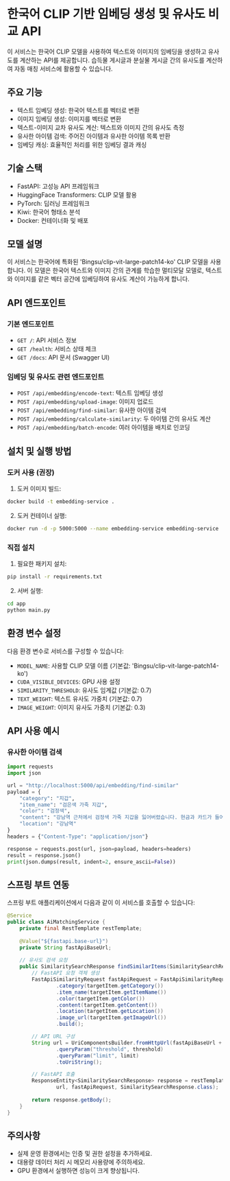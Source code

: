 # 한국어 CLIP 기반 임베딩 생성 및 유사도 비교 API

이 서비스는 한국어 CLIP 모델을 사용하여 텍스트와 이미지의 임베딩을 생성하고 유사도를 계산하는 API를 제공합니다. 습득물 게시글과 분실물 게시글 간의 유사도를 계산하여 자동 매칭 서비스에 활용할 수 있습니다.

## 주요 기능

- 텍스트 임베딩 생성: 한국어 텍스트를 벡터로 변환
- 이미지 임베딩 생성: 이미지를 벡터로 변환
- 텍스트-이미지 교차 유사도 계산: 텍스트와 이미지 간의 유사도 측정
- 유사한 아이템 검색: 주어진 아이템과 유사한 아이템 목록 반환
- 임베딩 캐싱: 효율적인 처리를 위한 임베딩 결과 캐싱

## 기술 스택

- FastAPI: 고성능 API 프레임워크
- HuggingFace Transformers: CLIP 모델 활용
- PyTorch: 딥러닝 프레임워크
- Kiwi: 한국어 형태소 분석
- Docker: 컨테이너화 및 배포

## 모델 설명

이 서비스는 한국어에 특화된 'Bingsu/clip-vit-large-patch14-ko' CLIP 모델을 사용합니다. 이 모델은 한국어 텍스트와 이미지 간의 관계를 학습한 멀티모달 모델로, 텍스트와 이미지를 같은 벡터 공간에 임베딩하여 유사도 계산이 가능하게 합니다.

## API 엔드포인트

### 기본 엔드포인트

- `GET /`: API 서비스 정보
- `GET /health`: 서비스 상태 체크
- `GET /docs`: API 문서 (Swagger UI)

### 임베딩 및 유사도 관련 엔드포인트

- `POST /api/embedding/encode-text`: 텍스트 임베딩 생성
- `POST /api/embedding/upload-image`: 이미지 업로드
- `POST /api/embedding/find-similar`: 유사한 아이템 검색
- `POST /api/embedding/calculate-similarity`: 두 아이템 간의 유사도 계산
- `POST /api/embedding/batch-encode`: 여러 아이템을 배치로 인코딩

## 설치 및 실행 방법

### 도커 사용 (권장)

1. 도커 이미지 빌드:
```bash
docker build -t embedding-service .
```

2. 도커 컨테이너 실행:
```bash
docker run -d -p 5000:5000 --name embedding-service embedding-service
```

### 직접 설치

1. 필요한 패키지 설치:
```bash
pip install -r requirements.txt
```

2. 서버 실행:
```bash
cd app
python main.py
```

## 환경 변수 설정

다음 환경 변수로 서비스를 구성할 수 있습니다:

- `MODEL_NAME`: 사용할 CLIP 모델 이름 (기본값: 'Bingsu/clip-vit-large-patch14-ko')
- `CUDA_VISIBLE_DEVICES`: GPU 사용 설정
- `SIMILARITY_THRESHOLD`: 유사도 임계값 (기본값: 0.7)
- `TEXT_WEIGHT`: 텍스트 유사도 가중치 (기본값: 0.7)
- `IMAGE_WEIGHT`: 이미지 유사도 가중치 (기본값: 0.3)

## API 사용 예시

### 유사한 아이템 검색

```python
import requests
import json

url = "http://localhost:5000/api/embedding/find-similar"
payload = {
    "category": "지갑",
    "item_name": "검은색 가죽 지갑",
    "color": "검정색",
    "content": "강남역 근처에서 검정색 가죽 지갑을 잃어버렸습니다. 현금과 카드가 들어있어요.",
    "location": "강남역"
}
headers = {"Content-Type": "application/json"}

response = requests.post(url, json=payload, headers=headers)
result = response.json()
print(json.dumps(result, indent=2, ensure_ascii=False))
```

## 스프링 부트 연동

스프링 부트 애플리케이션에서 다음과 같이 이 서비스를 호출할 수 있습니다:

```java
@Service
public class AiMatchingService {
    private final RestTemplate restTemplate;
    
    @Value("${fastapi.base-url}")
    private String fastApiBaseUrl;
    
    // 유사도 검색 요청
    public SimilaritySearchResponse findSimilarItems(SimilaritySearchRequest request) {
        // FastAPI 요청 객체 생성
        FastApiSimilarityRequest fastApiRequest = FastApiSimilarityRequest.builder()
                .category(targetItem.getCategory())
                .item_name(targetItem.getItemName())
                .color(targetItem.getColor())
                .content(targetItem.getContent())
                .location(targetItem.getLocation())
                .image_url(targetItem.getImageUrl())
                .build();

        // API URL 구성
        String url = UriComponentsBuilder.fromHttpUrl(fastApiBaseUrl + "/api/embedding/find-similar")
                .queryParam("threshold", threshold)
                .queryParam("limit", limit)
                .toUriString();

        // FastAPI 호출
        ResponseEntity<SimilaritySearchResponse> response = restTemplate.postForEntity(
                url, fastApiRequest, SimilaritySearchResponse.class);
                
        return response.getBody();
    }
}
```

## 주의사항

- 실제 운영 환경에서는 인증 및 권한 설정을 추가하세요.
- 대용량 데이터 처리 시 메모리 사용량에 주의하세요.
- GPU 환경에서 실행하면 성능이 크게 향상됩니다.
